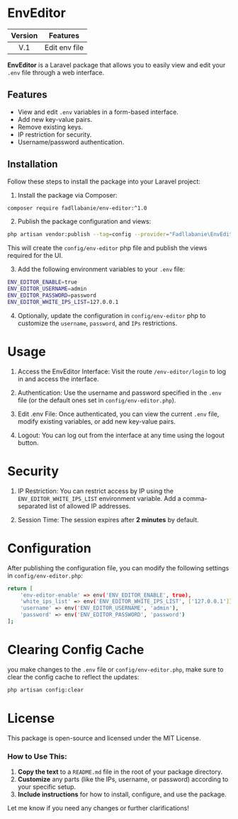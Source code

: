 # EnvEditor

| Version  | Features     |
| :---:   | :---: |
| V.1 | Edit env file   |


**EnvEditor** is a Laravel package that allows you to easily view and edit your `.env` file through a web interface.

## Features
- View and edit `.env` variables in a form-based interface.
- Add new key-value pairs.
- Remove existing keys.
- IP restriction for security.
- Username/password authentication.

## Installation

Follow these steps to install the package into your Laravel project:

1. Install the package via Composer:

```bash
composer require fadllabanie/env-editor:^1.0
```

2. Publish the package configuration and views:

```bash
php artisan vendor:publish --tag=config --provider="Fadllabanie\EnvEditor\EnvEditorServiceProvider"
```
This will create the `config/env-editor` php file and publish the views required for the UI.

3. Add the following environment variables to your `.env` file:
```bash
ENV_EDITOR_ENABLE=true
ENV_EDITOR_USERNAME=admin
ENV_EDITOR_PASSWORD=password
ENV_EDITOR_WHITE_IPS_LIST=127.0.0.1
```

4. Optionally, update the configuration in `config/env-editor` php to customize the `username`, `password`, and `IPs` restrictions.

# Usage
1. Access the EnvEditor Interface: Visit the route `/env-editor/login` to log in and access the interface.

2. Authentication: Use the username and password specified in the `.env` file (or the default ones set in `config/env-editor.php`).

3. Edit .env File: Once authenticated, you can view the current `.env` file, modify existing variables, or add new key-value pairs.

4. Logout: You can log out from the interface at any time using the logout button.

# Security

1. IP Restriction: You can restrict access by IP using the `ENV_EDITOR_WHITE_IPS_LIST` environment variable. Add a comma-separated list of allowed IP addresses.

2. Session Time: The session expires after <strong>2 minutes</strong> by default.

# Configuration
After publishing the configuration file, you can modify the following settings in `config/env-editor.php`:

```bash 
return [
    'env-editor-enable' => env('ENV_EDITOR_ENABLE', true),
    'white_ips_list' => env('ENV_EDITOR_WHITE_IPS_LIST', ['127.0.0.1']),
    'username' => env('ENV_EDITOR_USERNAME', 'admin'),
    'password' => env('ENV_EDITOR_PASSWORD', 'password')
];
```

# Clearing Config Cache

you make changes to the `.env` file or `config/env-editor.php`, make sure to clear the config cache to reflect the updates:

```bash 
php artisan config:clear
```

# License
This package is open-source and licensed under the MIT License.


### How to Use This:
1. **Copy the text** to a `README.md` file in the root of your package directory.
2. **Customize** any parts (like the IPs, username, or password) according to your specific setup.
3. **Include instructions** for how to install, configure, and use the package.

Let me know if you need any changes or further clarifications!
